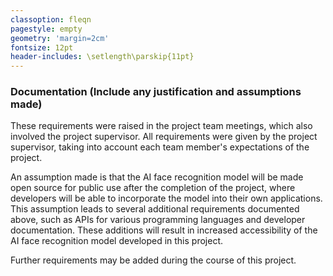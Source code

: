 ```yaml
---
classoption: fleqn
pagestyle: empty
geometry: 'margin=2cm'
fontsize: 12pt
header-includes: \setlength\parskip{11pt}
---
```


### Documentation (Include any justification and assumptions made)

These requirements were raised in the project team meetings, which also involved the project supervisor. All requirements were given by the project supervisor, taking into account each team member's expectations of the project.

An assumption made is that the AI face recognition model will be made open source for public use after the completion of the project, where developers will be able to incorporate the model into their own applications. This assumption leads to several additional requirements documented above, such as APIs for various programming languages and developer documentation. These additions will result in increased accessibility of the AI face recognition model developed in this project.

Further requirements may be added during the course of this project.
